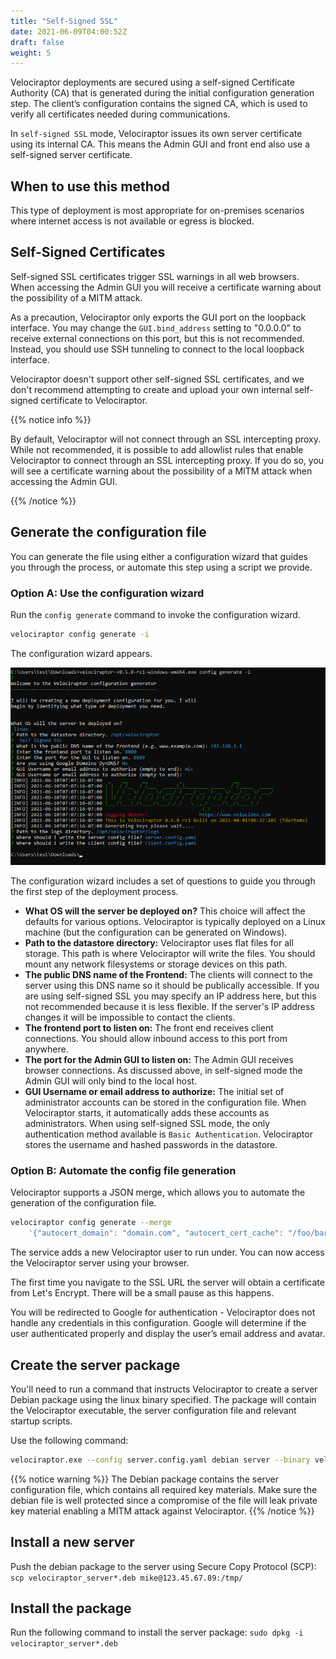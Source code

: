 ```yaml
---
title: "Self-Signed SSL"
date: 2021-06-09T04:00:52Z
draft: false
weight: 5
---
```


Velociraptor deployments are secured using a self-signed Certificate Authority (CA) that is generated during the initial configuration generation step. The client’s configuration contains the signed CA, which is used to verify all certificates needed during communications.

In `self-signed SSL` mode, Velociraptor issues its own server
certificate using its internal CA. This means the Admin GUI and front end
also use a self-signed server certificate.

## When to use this method
This type of deployment is most appropriate for on-premises scenarios
where internet access is not available or egress is blocked.

## Self-Signed Certificates 
Self-signed SSL certificates trigger SSL warnings in all web
browsers. When accessing the Admin GUI you will receive a
certificate warning about the possibility of a MITM attack.

As a precaution, Velociraptor only exports the GUI port
on the loopback interface. You may change the `GUI.bind_address`
setting to "0.0.0.0" to receive external connections on this
port, but this is not recommended. Instead, you should use SSH
tunneling to connect to the local loopback interface.

Velociraptor doesn't support other self-signed SSL certificates, and we don't recommend attempting to create and upload your own internal self-signed certificate to Velociraptor. 

{{% notice info %}}

By default, Velociraptor will not connect through an SSL intercepting proxy. While not recommended, it is possible to add allowlist rules that enable Velociraptor to connect through an SSL intercepting proxy. If you do so, you will see a certificate warning about the possibility of a MITM attack when accessing the Admin GUI.

{{% /notice %}}

## Generate the configuration file
You can generate the file using either a configuration wizard that guides you through the process, or automate this step using a script we provide. 

### Option A: Use the configuration wizard 

Run the `config
generate` command to invoke the configuration wizard.

```sh
velociraptor config generate -i
```
The configuration wizard appears. 

![Generating Self Signed Deployment](self-signed-generation.png?classes=shadow)

The configuration wizard includes a set of questions to guide you through the first step of the deployment process.

* **What OS will the server be deployed on?** This choice will affect the
  defaults for various options. Velociraptor is typically
  deployed on a Linux machine (but the configuration can be generated on
  Windows).
* **Path to the datastore directory:** Velociraptor uses flat files for
  all storage. This path is where Velociraptor will write the
  files. You should mount any network filesystems or storage devices
  on this path.
* **The public DNS name of the Frontend:** The clients will connect to the
  server using this DNS name so it should be publically accessible. If
  you are using self-signed SSL you may specify an IP address here,
  but this not recommended because it is less flexible. If the
  server's IP address changes it will be impossible to contact the
  clients.
* **The frontend port to listen on:** The front end receives client
  connections. You should allow inbound access to this port from
  anywhere.
* **The port for the Admin GUI to listen on:** The Admin GUI receives browser
  connections. As discussed above, in self-signed mode the Admin GUI will
  only bind to the local host.
* **GUI Username or email address to authorize:** The initial set of
  administrator accounts can be stored in the configuration file. When
  Velociraptor starts, it automatically adds these accounts as
  administrators. When using self-signed SSL mode, the only
  authentication method available is `Basic Authentication`.
  Velociraptor stores the username and hashed passwords in the
  datastore.
  
### Option B: Automate the config file generation  

Velociraptor supports a JSON merge, which allows you to automate the generation of the configuration file.

```sh
velociraptor config generate --merge
    '{"autocert_domain": "domain.com", "autocert_cert_cache": "/foo/bar"}'
```

The service adds a new Velociraptor user to run under.
You can now access the Velociraptor server using your browser.

The first time you navigate to the SSL URL the server will obtain a
certificate from Let's Encrypt. There will be a small pause as this
happens.

You will be redirected to Google for authentication - Velociraptor
does not handle any credentials in this configuration. Google will
determine if the user authenticated properly and display
the user’s email address and avatar.

## Create the server package

You'll need to run a command that instructs Velociraptor to create a server Debian package using the linux binary specified. The
package will contain the Velociraptor executable, the server
configuration file and relevant startup scripts.

Use the following command:
```sh
velociraptor.exe --config server.config.yaml debian server --binary velociraptor-v0.6.0-linux-amd64
```

{{% notice warning %}}
The Debian package contains the server configuration file, which contains all required key materials. Make sure the debian file is well protected since a compromise of the file will leak private key material enabling a MITM attack against Velociraptor.
{{% /notice %}}

## Install a new server
Push the debian package to the server using Secure Copy Protocol (SCP): 
```scp velociraptor_server*.deb mike@123.45.67.89:/tmp/```

## Install the package
Run the following command to install the server package: 
```sudo dpkg -i velociraptor_server*.deb```

